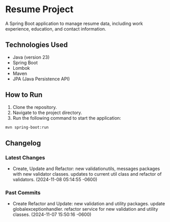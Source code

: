 # Resume Project
A Spring Boot application to manage resume data, including work experience, education, and contact information.

## Technologies Used
- Java (version 23)
- Spring Boot
- Lombok
- Maven
- JPA (Java Persistence API)

## How to Run
1. Clone the repository.
2. Navigate to the project directory.
3. Run the following command to start the application:
```sh
mvn spring-boot:run
```

## Changelog
### Latest Changes
- Create, Update and Refactor: new validationutils, messages packages with new validator classes. updates to current util class and refactor of validators. (2024-11-08 05:14:55 -0600)
### Past Commits
- Create Refactor and Update: new validation and utility packages. update globalexceptionhandler. refactor service for new validation and utility classes. (2024-11-07 15:50:16 -0600)

